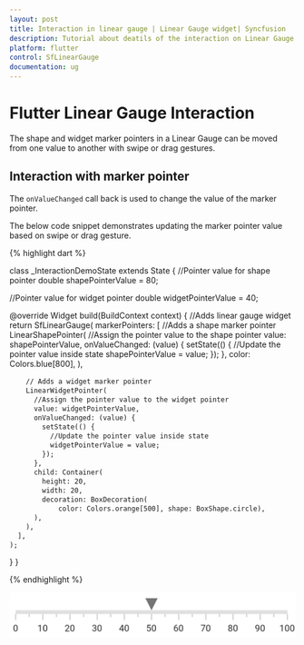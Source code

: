 ```yaml
---
layout: post
title: Interaction in linear gauge | Linear Gauge widget| Syncfusion
description: Tutorial about deatils of the interaction on Linear Gauge Flutter widget | Flutter Linear Gauge widget documentation|
platform: flutter
control: SfLinearGauge
documentation: ug
---
```


# Flutter Linear Gauge Interaction

The shape and widget marker pointers in a Linear Gauge can be moved from one value to another with swipe or drag gestures.

## Interaction with marker pointer

The `onValueChanged` call back is used to change the value of the marker pointer.

The below code snippet demonstrates updating the marker pointer value based on swipe or drag gesture.

{% highlight dart %}

class _InteractionDemoState extends State<MyHomePage> {
  //Pointer value for shape pointer
  double shapePointerValue = 80;

  //Pointer value for widget pointer
  double widgetPointerValue = 40;

  @override
  Widget build(BuildContext context) {
    //Adds linear gauge widget
    return SfLinearGauge(
      markerPointers: [
        //Adds a shape marker pointer
        LinearShapePointer(
          //Assign the pointer value to the shape pointer
          value: shapePointerValue,
          onValueChanged: (value) {
            setState(() {
              //Update the pointer value inside state
              shapePointerValue = value;
            });
          },
          color: Colors.blue[800],
        ),

        // Adds a widget marker pointer
        LinearWidgetPointer(
          //Assign the pointer value to the widget pointer
          value: widgetPointerValue,
          onValueChanged: (value) {
            setState(() {
              //Update the pointer value inside state
              widgetPointerValue = value;
            });
          },
          child: Container(
            height: 20,
            width: 20,
            decoration: BoxDecoration(
                color: Colors.orange[500], shape: BoxShape.circle),
          ),
        ),
      ],
    );
  }
}

{% endhighlight %}

![shape pointer in linear gauge](images/getting-started/add_shape_pointer.png)